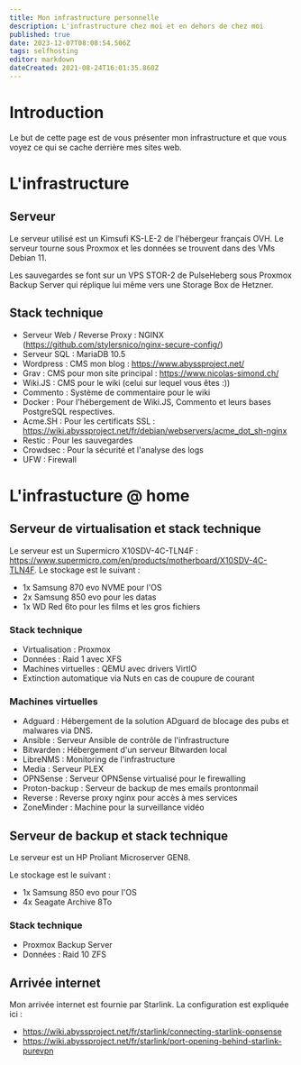 ```yaml
---
title: Mon infrastructure personnelle
description: L'infrastructure chez moi et en dehors de chez moi
published: true
date: 2023-12-07T08:08:54.506Z
tags: selfhosting
editor: markdown
dateCreated: 2021-08-24T16:01:35.860Z
---
```


# Introduction
Le but de cette page est de vous présenter mon infrastructure et que vous voyez ce qui se cache derrière mes sites web.


# L'infrastructure

## Serveur

Le serveur utilisé est un Kimsufi KS-LE-2 de l'hébergeur français OVH.
Le serveur tourne sous Proxmox et les données se trouvent dans des VMs Debian 11.

Les sauvegardes se font sur un VPS STOR-2 de PulseHeberg sous Proxmox Backup Server qui réplique lui même vers une Storage Box de Hetzner.

## Stack technique

- Serveur Web / Reverse Proxy : NGINX (https://github.com/stylersnico/nginx-secure-config/)
- Serveur SQL : MariaDB 10.5
- Wordpress : CMS mon blog : https://www.abyssproject.net/
- Grav : CMS pour mon site principal : https://www.nicolas-simond.ch/
- Wiki.JS : CMS pour le wiki (celui sur lequel vous êtes :))
- Commento : Système de commentaire pour le wiki
- Docker : Pour l'hébergement de Wiki.JS, Commento et leurs bases PostgreSQL respectives.
- Acme.SH : Pour les certificats SSL : https://wiki.abyssproject.net/fr/debian/webservers/acme_dot_sh-nginx
- Restic : Pour les sauvegardes
- Crowdsec : Pour la sécurité et l'analyse des logs
- UFW : Firewall


# L'infrastucture @ home

## Serveur de virtualisation et stack technique

Le serveur est un Supermicro X10SDV-4C-TLN4F : https://www.supermicro.com/en/products/motherboard/X10SDV-4C-TLN4F.
Le stockage est le suivant : 
- 1x Samsung 870 evo NVME pour l'OS
- 2x Samsung 850 evo pour les datas
- 1x WD Red 6to pour les films et les gros fichiers

### Stack technique

- Virtualisation : Proxmox
- Données : Raid 1 avec XFS
- Machines virtuelles : QEMU avec drivers VirtIO
- Extinction automatique via Nuts en cas de coupure de courant

### Machines virtuelles

- Adguard : Hébergement de la solution ADguard de blocage des pubs et malwares via DNS.
- Ansible : Serveur Ansible de contrôle de l'infrastructure
- Bitwarden : Hébergement d'un serveur Bitwarden local
- LibreNMS : Monitoring de l'infrastructure
- Media : Serveur PLEX
- OPNSense : Serveur OPNSense virtualisé pour le firewalling
- Proton-backup : Serveur de backup de mes emails prontonmail
- Reverse : Reverse proxy nginx pour accès à mes services
- ZoneMinder : Machine pour la surveillance vidéo



## Serveur de backup et stack technique

Le serveur est un HP Proliant Microserver GEN8.

Le stockage est le suivant : 
- 1x Samsung 850 evo pour l'OS
- 4x Seagate Archive 8To

### Stack technique

- Proxmox Backup Server
- Données : Raid 10 ZFS


## Arrivée internet

Mon arrivée internet est fournie par Starlink.
La configuration est expliquée ici : 
- https://wiki.abyssproject.net/fr/starlink/connecting-starlink-opnsense
- https://wiki.abyssproject.net/fr/starlink/port-opening-behind-starlink-purevpn